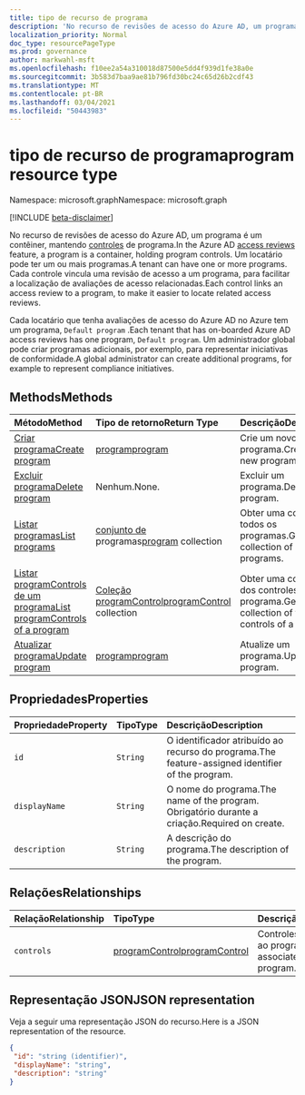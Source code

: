 ```yaml
---
title: tipo de recurso de programa
description: 'No recurso de revisões de acesso do Azure AD, um programa é um contêiner, mantendo controles de programa. Um locatário pode ter um ou mais programas.  Cada controle vincula uma revisão de acesso a um programa, para facilitar a localização de avaliações de acesso relacionadas.  '
localization_priority: Normal
doc_type: resourcePageType
ms.prod: governance
author: markwahl-msft
ms.openlocfilehash: f10ee2a54a310018d87500e5dd4f939d1fe38a0e
ms.sourcegitcommit: 3b583d7baa9ae81b796fd30bc24c65d26b2cdf43
ms.translationtype: MT
ms.contentlocale: pt-BR
ms.lasthandoff: 03/04/2021
ms.locfileid: "50443983"
---
```

# <a name="program-resource-type"></a><span data-ttu-id="b46fe-105">tipo de recurso de programa</span><span class="sxs-lookup"><span data-stu-id="b46fe-105">program resource type</span></span>

<span data-ttu-id="b46fe-106">Namespace: microsoft.graph</span><span class="sxs-lookup"><span data-stu-id="b46fe-106">Namespace: microsoft.graph</span></span>

[!INCLUDE [beta-disclaimer](../../includes/beta-disclaimer.md)]

<span data-ttu-id="b46fe-107">No recurso de revisões de acesso do Azure AD, um programa é um contêiner, mantendo [controles](accessreviews-root.md) de programa.</span><span class="sxs-lookup"><span data-stu-id="b46fe-107">In the Azure AD [access reviews](accessreviews-root.md) feature, a program is a container, holding program controls.</span></span> <span data-ttu-id="b46fe-108">Um locatário pode ter um ou mais programas.</span><span class="sxs-lookup"><span data-stu-id="b46fe-108">A tenant can have one or more programs.</span></span>  <span data-ttu-id="b46fe-109">Cada controle vincula uma revisão de acesso a um programa, para facilitar a localização de avaliações de acesso relacionadas.</span><span class="sxs-lookup"><span data-stu-id="b46fe-109">Each control links an access review to a program, to make it easier to locate related access reviews.</span></span>  

<span data-ttu-id="b46fe-110">Cada locatário que tenha avaliações de acesso do Azure AD no Azure tem um programa, `Default program` .</span><span class="sxs-lookup"><span data-stu-id="b46fe-110">Each tenant that has on-boarded Azure AD access reviews has one program, `Default program`.</span></span>  <span data-ttu-id="b46fe-111">Um administrador global pode criar programas adicionais, por exemplo, para representar iniciativas de conformidade.</span><span class="sxs-lookup"><span data-stu-id="b46fe-111">A global administrator can create additional programs, for example to represent compliance initiatives.</span></span> 


## <a name="methods"></a><span data-ttu-id="b46fe-112">Methods</span><span class="sxs-lookup"><span data-stu-id="b46fe-112">Methods</span></span>

| <span data-ttu-id="b46fe-113">Método</span><span class="sxs-lookup"><span data-stu-id="b46fe-113">Method</span></span>           | <span data-ttu-id="b46fe-114">Tipo de retorno</span><span class="sxs-lookup"><span data-stu-id="b46fe-114">Return Type</span></span>    |<span data-ttu-id="b46fe-115">Descrição</span><span class="sxs-lookup"><span data-stu-id="b46fe-115">Description</span></span>|
|:---------------|:--------|:----------|
|[<span data-ttu-id="b46fe-116">Criar programa</span><span class="sxs-lookup"><span data-stu-id="b46fe-116">Create program</span></span>](../api/program-create.md) |   [<span data-ttu-id="b46fe-117">program</span><span class="sxs-lookup"><span data-stu-id="b46fe-117">program</span></span>](program.md)   |   <span data-ttu-id="b46fe-118">Crie um novo programa.</span><span class="sxs-lookup"><span data-stu-id="b46fe-118">Create a new program.</span></span>|
|[<span data-ttu-id="b46fe-119">Excluir programa</span><span class="sxs-lookup"><span data-stu-id="b46fe-119">Delete program</span></span>](../api/program-delete.md) |   <span data-ttu-id="b46fe-120">Nenhum.</span><span class="sxs-lookup"><span data-stu-id="b46fe-120">None.</span></span>   |   <span data-ttu-id="b46fe-121">Excluir um programa.</span><span class="sxs-lookup"><span data-stu-id="b46fe-121">Delete a program.</span></span>|
|[<span data-ttu-id="b46fe-122">Listar programas</span><span class="sxs-lookup"><span data-stu-id="b46fe-122">List programs</span></span>](../api/program-list.md) |  <span data-ttu-id="b46fe-123">[conjunto de](program.md) programas</span><span class="sxs-lookup"><span data-stu-id="b46fe-123">[program](program.md) collection</span></span>|   <span data-ttu-id="b46fe-124">Obter uma coleção de todos os programas.</span><span class="sxs-lookup"><span data-stu-id="b46fe-124">Get a collection of all the programs.</span></span>|
|[<span data-ttu-id="b46fe-125">Listar programControls de um programa</span><span class="sxs-lookup"><span data-stu-id="b46fe-125">List programControls of a program</span></span>](../api/program-listcontrols.md) |      <span data-ttu-id="b46fe-126">[Coleção programControl](programcontrol.md)</span><span class="sxs-lookup"><span data-stu-id="b46fe-126">[programControl](programcontrol.md) collection</span></span>| <span data-ttu-id="b46fe-127">Obter uma coleção dos controles de um programa.</span><span class="sxs-lookup"><span data-stu-id="b46fe-127">Get a collection of the controls of a program.</span></span>|
|[<span data-ttu-id="b46fe-128">Atualizar programa</span><span class="sxs-lookup"><span data-stu-id="b46fe-128">Update program</span></span>](../api/program-update.md) |   [<span data-ttu-id="b46fe-129">program</span><span class="sxs-lookup"><span data-stu-id="b46fe-129">program</span></span>](program.md)|  <span data-ttu-id="b46fe-130">Atualize um programa.</span><span class="sxs-lookup"><span data-stu-id="b46fe-130">Update a program.</span></span>|

## <a name="properties"></a><span data-ttu-id="b46fe-131">Propriedades</span><span class="sxs-lookup"><span data-stu-id="b46fe-131">Properties</span></span>
| <span data-ttu-id="b46fe-132">Propriedade</span><span class="sxs-lookup"><span data-stu-id="b46fe-132">Property</span></span>     | <span data-ttu-id="b46fe-133">Tipo</span><span class="sxs-lookup"><span data-stu-id="b46fe-133">Type</span></span>   |<span data-ttu-id="b46fe-134">Descrição</span><span class="sxs-lookup"><span data-stu-id="b46fe-134">Description</span></span>|
|:---------------|:--------|:----------|
| `id`                        |`String`                              |  <span data-ttu-id="b46fe-135">O identificador atribuído ao recurso do programa.</span><span class="sxs-lookup"><span data-stu-id="b46fe-135">The feature-assigned identifier of the program.</span></span>                    |
| `displayName`               |`String`                              |  <span data-ttu-id="b46fe-136">O nome do programa.</span><span class="sxs-lookup"><span data-stu-id="b46fe-136">The name of the program.</span></span>  <span data-ttu-id="b46fe-137">Obrigatório durante a criação.</span><span class="sxs-lookup"><span data-stu-id="b46fe-137">Required on create.</span></span>                  |
| `description`               |`String`                              |  <span data-ttu-id="b46fe-138">A descrição do programa.</span><span class="sxs-lookup"><span data-stu-id="b46fe-138">The description of the program.</span></span>           |

## <a name="relationships"></a><span data-ttu-id="b46fe-139">Relações</span><span class="sxs-lookup"><span data-stu-id="b46fe-139">Relationships</span></span>
| <span data-ttu-id="b46fe-140">Relação</span><span class="sxs-lookup"><span data-stu-id="b46fe-140">Relationship</span></span> | <span data-ttu-id="b46fe-141">Tipo</span><span class="sxs-lookup"><span data-stu-id="b46fe-141">Type</span></span>   |<span data-ttu-id="b46fe-142">Descrição</span><span class="sxs-lookup"><span data-stu-id="b46fe-142">Description</span></span>|
|:---------------|:--------|:----------|
| `controls`                  |[<span data-ttu-id="b46fe-143">programControl</span><span class="sxs-lookup"><span data-stu-id="b46fe-143">programControl</span></span>](programcontrol.md) | <span data-ttu-id="b46fe-144">Controles associados ao programa.</span><span class="sxs-lookup"><span data-stu-id="b46fe-144">Controls associated with the program.</span></span> |

## <a name="json-representation"></a><span data-ttu-id="b46fe-145">Representação JSON</span><span class="sxs-lookup"><span data-stu-id="b46fe-145">JSON representation</span></span>

<span data-ttu-id="b46fe-146">Veja a seguir uma representação JSON do recurso.</span><span class="sxs-lookup"><span data-stu-id="b46fe-146">Here is a JSON representation of the resource.</span></span>

<!-- {
  "blockType": "resource",
  "optionalProperties": [

  ],
  "keyProperty": "id",
  "@odata.type": "microsoft.graph.program"
}-->

```json
{
 "id": "string (identifier)",
 "displayName": "string",
 "description": "string"
}

```

<!--
{
  "type": "#page.annotation",
  "description": "program resource",
  "keywords": "",
  "section": "documentation",
  "tocPath": "",
  "suppressions": []
}
-->


